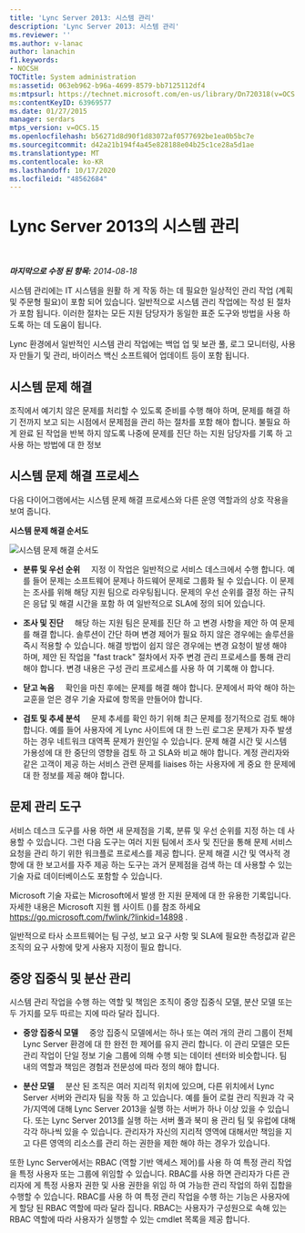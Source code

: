 ```yaml
---
title: 'Lync Server 2013: 시스템 관리'
description: 'Lync Server 2013: 시스템 관리'
ms.reviewer: ''
ms.author: v-lanac
author: lanachin
f1.keywords:
- NOCSH
TOCTitle: System administration
ms:assetid: 063eb962-b96a-4699-8579-bb7125112df4
ms:mtpsurl: https://technet.microsoft.com/en-us/library/Dn720318(v=OCS.15)
ms:contentKeyID: 63969577
ms.date: 01/27/2015
manager: serdars
mtps_version: v=OCS.15
ms.openlocfilehash: b56271d8d90f1d83072af0577692be1ea0b5bc7e
ms.sourcegitcommit: d42a21b194f4a45e828188e04b25c1ce28a5d1ae
ms.translationtype: MT
ms.contentlocale: ko-KR
ms.lasthandoff: 10/17/2020
ms.locfileid: "48562684"
---
```

# <a name="system-administration-in-lync-server-2013"></a>Lync Server 2013의 시스템 관리

<div data-xmlns="http://www.w3.org/1999/xhtml">

<div class="topic" data-xmlns="http://www.w3.org/1999/xhtml" data-msxsl="urn:schemas-microsoft-com:xslt" data-cs="https://msdn.microsoft.com/">

<div data-asp="https://msdn2.microsoft.com/asp">



</div>

<div id="mainSection">

<div id="mainBody">

<span> </span>

_**마지막으로 수정 된 항목:** 2014-08-18_

시스템 관리에는 IT 시스템을 원활 하 게 작동 하는 데 필요한 일상적인 관리 작업 (계획 및 주문형 필요)이 포함 되어 있습니다. 일반적으로 시스템 관리 작업에는 작성 된 절차가 포함 됩니다. 이러한 절차는 모든 지원 담당자가 동일한 표준 도구와 방법을 사용 하도록 하는 데 도움이 됩니다.

Lync 환경에서 일반적인 시스템 관리 작업에는 백업 업 및 보관 풀, 로그 모니터링, 사용자 만들기 및 관리, 바이러스 백신 소프트웨어 업데이트 등이 포함 됩니다.

<div>

## <a name="system-troubleshooting"></a>시스템 문제 해결

조직에서 예기치 않은 문제를 처리할 수 있도록 준비를 수행 해야 하며, 문제를 해결 하기 전까지 보고 되는 시점에서 문제점을 관리 하는 절차를 포함 해야 합니다. 불필요 하 게 완료 된 작업을 반복 하지 않도록 나중에 문제를 진단 하는 지원 담당자를 기록 하 고 사용 하는 방법에 대 한 정보

</div>

<div>

## <a name="system-troubleshooting-process"></a>시스템 문제 해결 프로세스

다음 다이어그램에서는 시스템 문제 해결 프로세스와 다른 운영 역할과의 상호 작용을 보여 줍니다.

**시스템 문제 해결 순서도**

![시스템 문제 해결 순서도](images/Dn720318.869d0b89-6473-4b1f-9d90-59604b4b8e98(OCS.15).jpg "시스템 문제 해결 순서도")

  - **분류 및 우선 순위**     지정 이 작업은 일반적으로 서비스 데스크에서 수행 합니다. 예를 들어 문제는 소프트웨어 문제나 하드웨어 문제로 그룹화 될 수 있습니다. 이 문제는 조사를 위해 해당 지원 팀으로 라우팅됩니다. 문제의 우선 순위를 결정 하는 규칙은 응답 및 해결 시간을 포함 하 여 일반적으로 SLA에 정의 되어 있습니다.

  - **조사 및 진단**     해당 하는 지원 팀은 문제를 진단 하 고 변경 사항을 제안 하 여 문제를 해결 합니다. 솔루션이 간단 하며 변경 제어가 필요 하지 않은 경우에는 솔루션을 즉시 적용할 수 있습니다. 해결 방법이 쉽지 않은 경우에는 변경 요청이 발생 해야 하며, 제안 된 작업을 "fast track" 절차에서 자주 변경 관리 프로세스를 통해 관리 해야 합니다. 변경 내용은 구성 관리 프로세스를 사용 하 여 기록해 야 합니다.

  - **닫고 녹음**     확인을 마친 후에는 문제를 해결 해야 합니다. 문제에서 파악 해야 하는 교훈을 얻은 경우 기술 자료에 항목을 만들어야 합니다.

  - **검토 및 추세 분석**     문제 추세를 확인 하기 위해 최근 문제를 정기적으로 검토 해야 합니다. 예를 들어 사용자에 게 Lync 사이트에 대 한 느린 로그온 문제가 자주 발생 하는 경우 네트워크 대역폭 문제가 원인일 수 있습니다. 문제 해결 시간 및 시스템 가용성에 대 한 중단의 영향을 검토 하 고 SLA와 비교 해야 합니다. 계정 관리자와 같은 고객이 제공 하는 서비스 관련 문제를 liaises 하는 사용자에 게 중요 한 문제에 대 한 정보를 제공 해야 합니다.

</div>

<div>

## <a name="issue-management-tools"></a>문제 관리 도구

서비스 데스크 도구를 사용 하면 새 문제점을 기록, 분류 및 우선 순위를 지정 하는 데 사용할 수 있습니다. 그런 다음 도구는 여러 지원 팀에서 조사 및 진단을 통해 문제 서비스 요청을 관리 하기 위한 워크플로 프로세스를 제공 합니다. 문제 해결 시간 및 역사적 경향에 대 한 보고서를 자주 제공 하는 도구는 과거 문제점을 검색 하는 데 사용할 수 있는 기술 자료 데이터베이스도 포함할 수 있습니다.

Microsoft 기술 자료는 Microsoft에서 발생 한 지원 문제에 대 한 유용한 기록입니다. 자세한 내용은 Microsoft 지원 웹 사이트 ()를 참조 하세요 <https://go.microsoft.com/fwlink/?linkid=14898> .

일반적으로 타사 소프트웨어는 팀 구성, 보고 요구 사항 및 SLA에 필요한 측정값과 같은 조직의 요구 사항에 맞게 사용자 지정이 필요 합니다.

</div>

<div>

## <a name="centralized-vs-decentralized-administration"></a>중앙 집중식 및 분산 관리

시스템 관리 작업을 수행 하는 역할 및 책임은 조직이 중앙 집중식 모델, 분산 모델 또는 두 가지를 모두 따르는 지에 따라 달라 집니다.

  - **중앙 집중식 모델**     중앙 집중식 모델에서는 하나 또는 여러 개의 관리 그룹이 전체 Lync Server 환경에 대 한 완전 한 제어를 유지 관리 합니다. 이 관리 모델은 모든 관리 작업이 단일 정보 기술 그룹에 의해 수행 되는 데이터 센터와 비슷합니다. 팀 내의 역할과 책임은 경험과 전문성에 따라 정의 해야 합니다.

  - **분산 모델**     분산 된 조직은 여러 지리적 위치에 있으며, 다른 위치에서 Lync Server 서버와 관리자 팀을 작동 하 고 있습니다. 예를 들어 로컬 관리 직원과 각 국가/지역에 대해 Lync Server 2013을 실행 하는 서버가 하나 이상 있을 수 있습니다. 또는 Lync Server 2013를 실행 하는 서버 풀과 북미 용 관리 팀 및 유럽에 대해 각각 하나씩 있을 수 있습니다. 관리자가 자신의 지리적 영역에 대해서만 책임을 지 고 다른 영역의 리소스를 관리 하는 권한을 제한 해야 하는 경우가 있습니다.

또한 Lync Server에서는 RBAC (역할 기반 액세스 제어)를 사용 하 여 특정 관리 작업을 특정 사용자 또는 그룹에 위임할 수 있습니다. RBAC를 사용 하면 관리자가 다른 관리자에 게 특정 사용자 권한 및 사용 권한을 위임 하 여 가능한 관리 작업의 하위 집합을 수행할 수 있습니다. RBAC를 사용 하 여 특정 관리 작업을 수행 하는 기능은 사용자에 게 할당 된 RBAC 역할에 따라 달라 집니다. RBAC는 사용자가 구성원으로 속해 있는 RBAC 역할에 따라 사용자가 실행할 수 있는 cmdlet 목록을 제공 합니다.

</div>

</div>

<span> </span>

</div>

</div>

</div>


